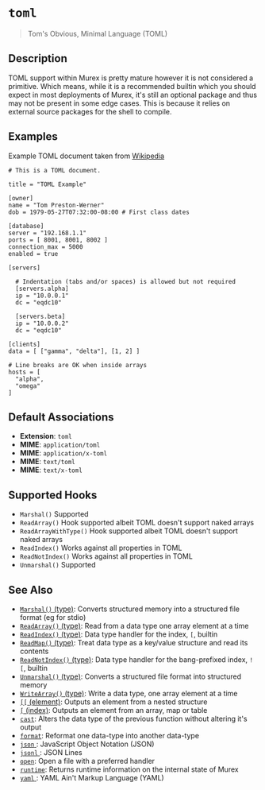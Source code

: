 # `toml`

> Tom's Obvious, Minimal Language (TOML)

## Description

TOML support within Murex is pretty mature however it is not considered a
primitive. Which means, while it is a recommended builtin which you should
expect in most deployments of Murex, it's still an optional package and
thus may not be present in some edge cases. This is because it relies on
external source packages for the shell to compile.

## Examples

Example TOML document taken from [Wikipedia](https://en.wikipedia.org/wiki/TOML)

    # This is a TOML document.

    title = "TOML Example"

    [owner]
    name = "Tom Preston-Werner"
    dob = 1979-05-27T07:32:00-08:00 # First class dates

    [database]
    server = "192.168.1.1"
    ports = [ 8001, 8001, 8002 ]
    connection_max = 5000
    enabled = true

    [servers]

      # Indentation (tabs and/or spaces) is allowed but not required
      [servers.alpha]
      ip = "10.0.0.1"
      dc = "eqdc10"

      [servers.beta]
      ip = "10.0.0.2"
      dc = "eqdc10"

    [clients]
    data = [ ["gamma", "delta"], [1, 2] ]

    # Line breaks are OK when inside arrays
    hosts = [
      "alpha",
      "omega"
    ]

## Default Associations

- **Extension**: `toml`
- **MIME**: `application/toml`
- **MIME**: `application/x-toml`
- **MIME**: `text/toml`
- **MIME**: `text/x-toml`

## Supported Hooks

- `Marshal()`
  Supported
- `ReadArray()`
  Hook supported albeit TOML doesn't support naked arrays
- `ReadArrayWithType()`
  Hook supported albeit TOML doesn't support naked arrays
- `ReadIndex()`
  Works against all properties in TOML
- `ReadNotIndex()`
  Works against all properties in TOML
- `Unmarshal()`
  Supported

## See Also

- [`Marshal()` (type)](/apis/Marshal.md):
  Converts structured memory into a structured file format (eg for stdio)
- [`ReadArray()` (type)](/apis/ReadArray.md):
  Read from a data type one array element at a time
- [`ReadIndex()` (type)](/apis/ReadIndex.md):
  Data type handler for the index, `[`, builtin
- [`ReadMap()` (type)](/apis/ReadMap.md):
  Treat data type as a key/value structure and read its contents
- [`ReadNotIndex()` (type)](/apis/ReadNotIndex.md):
  Data type handler for the bang-prefixed index, `![`, builtin
- [`Unmarshal()` (type)](/apis/Unmarshal.md):
  Converts a structured file format into structured memory
- [`WriteArray()` (type)](/apis/WriteArray.md):
  Write a data type, one array element at a time
- [`[[` (element)](/commands/element.md):
  Outputs an element from a nested structure
- [`[` (index)](/commands/index2.md):
  Outputs an element from an array, map or table
- [`cast`](/commands/cast.md):
  Alters the data type of the previous function without altering it's output
- [`format`](/commands/format.md):
  Reformat one data-type into another data-type
- [`json` ](/types/json.md):
  JavaScript Object Notation (JSON)
- [`jsonl` ](/types/jsonl.md):
  JSON Lines
- [`open`](/commands/open.md):
  Open a file with a preferred handler
- [`runtime`](/commands/runtime.md):
  Returns runtime information on the internal state of Murex
- [`yaml` ](/types/yaml.md):
  YAML Ain't Markup Language (YAML)
